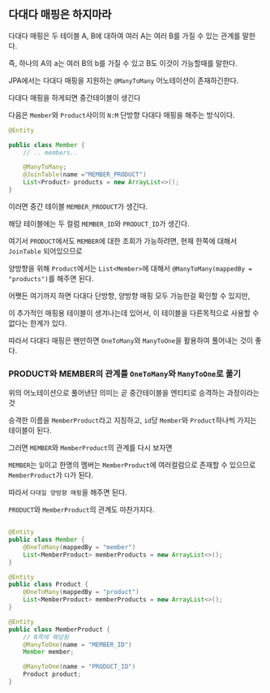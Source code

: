 ## 다대다 매핑은 하지마라

다대다 매핑은 두 테이블 A, B에 대하여 여러 A는 여러 B를 가질 수 있는 관계를 말한다.

즉, 하나의 A의 a는 여러 B의 b를 가질 수 있고 B도 이것이 가능할때를 말한다.

JPA에서는 다대다 매핑을 지원하는 `@ManyToMany` 어노테이션이 존재하긴한다.

다대다 매핑을 하게되면 중간테이블이 생긴다

다음은 `Member`와 `Product`사이의 `N:M` 단방향 다대다 매핑을 해주는 방식이다.

```java
@Entity

public class Member {
    // .. members..

    @ManyToMany;
    @JoinTable(name ="MEMBER_PRODUCT")
    List<Product> products = new ArrayList<>();
}
```

이러면 중간 테이블 `MEMBER_PRODUCT`가 생긴다.

해당 테이블에는 두 컬럼 `MEMBER_ID`와 `PRODUCT_ID`가 생긴다.

여기서 `PRODUCT`에서도 `MEMBER`에 대한 조회가 가능하려면, 현재 한쪽에 대해서 `JoinTable` 되어있으므로

양방향을 위해 `Product`에서는 `List<Member>`에 대해서 `@ManyToMany(mappedBy = "products")`를 해주면 된다.

어쨋든 여기까지 하면 다대다 단방향, 양방향 매핑 모두 가능한걸 확인할 수 있지만,

이 추가적인 매핑용 테이블이 생겨나는데 있어서, 이 테이블을 다른목적으로 사용할 수 없다는 한계가 있다.

따라서 다대다 매핑은 왠만하면 `OneToMany`와 `ManyToOne`을 활용하여 풀어내는 것이 좋다.

### PRODUCT와 MEMBER의 관계를 `OneToMany`와 `ManyToOne`로 풀기

위의 어노테이션으로 풀어낸단 의미는 곧 중간테이블을 엔티티로 승격하는 과정이라는 것

승격한 이름을 `MemberProduct`라고 지칭하고, `id`당 `Member`와 `Product`하나씩 가지는 테이블이 된다.

그러면 `MEMBER`와 `MemberProduct`의 관계를 다시 보자면

`MEMBER`는 `일`이고 한명의 멤버는 `MemberProduct`에 여러컬럼으로 존재할 수 있으므로 `MemberProduct`가 `다`가 된다.

따라서 `다대일 양방향 매핑`을 해주면 된다.

`PRODUCT`와 `MemberProduct`의 관계도 마찬가지다.


```java

@Entity
public class Member {
    @OneToMany(mappedBy = "member")
    List<MemberProduct> memberProducts = new ArrayList<>();
}
```
```java
@Entity
public class Product {
    @OneToMany(mappedBy = "product")
    List<MemberProduct> memberProducts = new ArrayList<>();
}
```
```java
@Entity
public class MemberProduct {
    // N쪽에 해당됨
    @ManyToOne(name = "MEMBER_ID")
    Member member;

    @ManyToOne(name = "PRODUCT_ID")
    Product product;
}
```